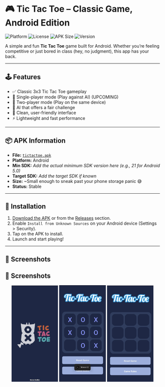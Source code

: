 # 🎮 Tic Tac Toe – Classic Game, Android Edition

![Platform](https://img.shields.io/badge/platform-Android-green.svg)
![License](https://img.shields.io/github/license/your-username/tictactoe)
![APK Size](https://img.shields.io/badge/APK-lightweight-blue)
![Version](https://img.shields.io/badge/version-1.0.0-brightgreen)

A simple and fun **Tic Tac Toe** game built for Android. Whether you’re feeling competitive or just bored in class (hey, no judgment), this app has your back.

---

## 🕹️ Features

- ✅ Classic 3x3 Tic Tac Toe gameplay  
- 👤 Single-player mode (Play against AI)  (UPCOMING)
- 👥 Two-player mode (Play on the same device)  
- 🧠 AI that offers a fair challenge  
- 🎨 Clean, user-friendly interface  
- ⚡ Lightweight and fast performance

---

## 📦 APK Information

- **File:** [`tictactoe.apk`](./tictactoe.apk)  
- **Platform:** Android  
- **Min SDK:** *Add the actual minimum SDK version here (e.g., 21 for Android 5.0)*  
- **Target SDK:** *Add the target SDK if known*  
- **Size:** ~Small enough to sneak past your phone storage panic 😅  
- **Status:** Stable

---

## 📲 Installation

1. [Download the APK](./tictactoe.apk) or from the [Releases](../../releases) section.
2. Enable `Install from Unknown Sources` on your Android device (Settings > Security).
3. Tap on the APK to install.
4. Launch and start playing!

---

## 🚀 Screenshots

## 🚀 Screenshots

<p align="center">
  <img src="screenshots/splashscreen.png" alt="Splash Screen" width="30%" />
  <img src="screenshots/Gameplay.jpg" alt="Game Screen" width="30%" />
  <img src="screenshots/Homescreen.jpg" alt="Home Screen" width="30%" />
</p>



